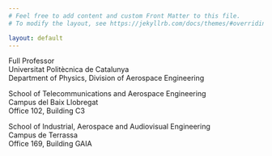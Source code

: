 ```yaml
---
# Feel free to add content and custom Front Matter to this file.
# To modify the layout, see https://jekyllrb.com/docs/themes/#overriding-theme-defaults

layout: default
---
```


<!-- ![Image](assets/Logo.jpg "Turbulent Convection") -->

Full Professor  
Universitat Politècnica de Catalunya  
Department of Physics, Division of Aerospace Engineering

School of Telecommunications and Aerospace Engineering  
Campus del Baix Llobregat  
Office 102, Building C3

School of Industrial, Aerospace and Audiovisual Engineering  
Campus de Terrassa  
Office 169, Building GAIA

